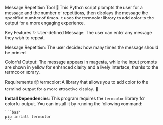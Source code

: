 Message Repetition Tool 🔁
This Python script prompts the user for a message and the number of repetitions, then displays the message the specified number of times. It uses the termcolor library to add color to the output for a more engaging experience.

Key Features ✨
User-defined Message: The user can enter any message they wish to repeat.

Message Repetition: The user decides how many times the message should be printed.

Colorful Output: The message appears in magenta, while the input prompts are shown in yellow for enhanced clarity and a lively interface, thanks to the termcolor library.

Requirements 📦
termcolor: A library that allows you to add color to the terminal output for a more attractive display. 🌈

 **Install Dependencies**:
    This program requires the `termcolor` library for colorful output. You can install it by running the following command:

    ```bash
    pip install termcolor
    ```
